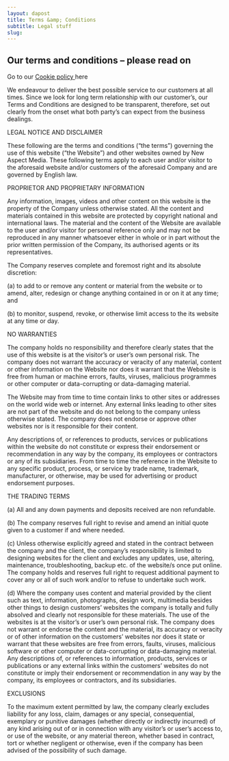 ```yaml
---
layout: dapost
title: Terms &amp; Conditions
subtitle: Legal stuff 
slug: 
---
```

<h2>Our terms and conditions &ndash; please read on</h2>

<p>Go to our&nbsp;<a href="http://www.newaspectmedia.com/cookie-policy" title="Cookie policy">Cookie policy&nbsp;</a>here</p>

<p>We endeavour to deliver the best possible service to our customers at all times. Since we look for long term relationship with our customer&rsquo;s, our Terms and Conditions are designed to be transparent, therefore, set out clearly from the onset what both party&rsquo;s can expect from the business dealings.</p>

<p>LEGAL NOTICE AND DISCLAIMER</p>

<p>These following are the terms and conditions (&ldquo;the terms&rdquo;) governing the use of this website (&ldquo;the Website&rdquo;) and other websites owned by New Aspect Media. These following terms apply to each user and/or visitor to the aforesaid website and/or customers of the aforesaid Company and are governed by English law.</p>

<p>PROPRIETOR AND PROPRIETARY INFORMATION</p>

<p>Any information, images, videos and other content on this website is the property of the Company unless otherwise stated. All the content and materials contained in this website are protected by copyright national and international laws. The material and the content of the Website are available to the user and/or visitor for personal reference only and may not be reproduced in any manner whatsoever either in whole or in part without the prior written permission of the Company, its authorised agents or its representatives.</p>

<p>The Company reserves complete and foremost right and its absolute discretion:</p>

<p>(a) to add to or remove any content or material from the website or to amend, alter, redesign or change anything contained in or on it at any time; and</p>

<p>(b) to monitor, suspend, revoke, or otherwise limit access to the its website at any time or day.</p>

<p>NO WARRANTIES</p>

<p>The company holds no responsibility and therefore clearly states that the use of this website is at the visitor&rsquo;s or user&rsquo;s own personal risk. The company does not warrant the accuracy or veracity of any material, content or other information on the Website nor does it warrant that the Website is free from human or machine errors, faults, viruses, malicious programmes or other computer or data-corrupting or data-damaging material.</p>

<p>The Website may from time to time contain links to other sites or addresses on the world wide web or internet. Any external links leading to other sites are not part of the website and do not belong to the company unless otherwise stated. The company does not endorse or approve other websites nor is it responsible for their content.</p>

<p>Any descriptions of, or references to products, services or publications within the website do not constitute or express their endorsement or recommendation in any way by the company, its employees or contractors or any of its subsidiaries. From time to time the reference in the Website to any specific product, process, or service by trade name, trademark, manufacturer, or otherwise, may be used for advertising or product endorsement purposes.</p>

<p>THE TRADING TERMS</p>

<p>(a) All and any down payments and deposits received are non refundable.</p>

<p>(b) The company reserves full right to revise and amend an initial quote given to a customer if and where needed.</p>

<p>(c) Unless otherwise explicitly agreed and stated in the contract between the company and the client, the company&rsquo;s responsibility is limited to designing websites for the client and excludes any updates, use, altering, maintenance, troubleshooting, backup etc. of the website/s once put online. The company holds and reserves full right to request additional payment to cover any or all of such work and/or to refuse to undertake such work.</p>

<p>(d) Where the company uses content and material provided by the client such as text, information, photographs, design work, multimedia besides other things to design customers&rsquo; websites the company is totally and fully absolved and clearly not responsible for these materials. The use of the websites is at the visitor&rsquo;s or user&rsquo;s own personal risk. The company does not warrant or endorse the content and the material, its accuracy or veracity or of other information on the customers&rsquo; websites nor does it state or warrant that these websites are free from errors, faults, viruses, malicious software or other computer or data-corrupting or data-damaging material.<br />
Any descriptions of, or references to information, products, services or publications or any external links within the customers&rsquo; websites do not constitute or imply their endorsement or recommendation in any way by the company, its employees or contractors, and its subsidiaries.</p>

<p>EXCLUSIONS</p>

<p>To the maximum extent permitted by law, the company clearly excludes liability for any loss, claim, damages or any special, consequential, exemplary or punitive damages (whether directly or indirectly incurred) of any kind arising out of or in connection with any visitor&rsquo;s or user&rsquo;s access to, or use of the website, or any material thereon, whether based in contract, tort or whether negligent or otherwise, even if the company has been advised of the possibility of such damage.</p>